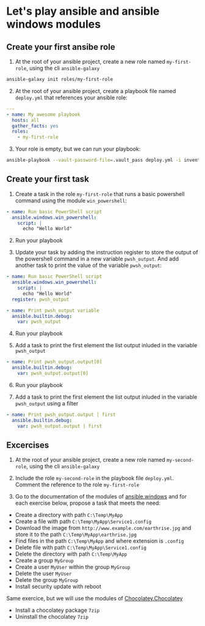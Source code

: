 # Let's play ansible and ansible windows modules

## Create your first ansibe role

1) At the root of your ansible project, create a new role named `my-first-role`, using the cli `ansible-galaxy`

```bash
ansible-galaxy init roles/my-first-role
```

2) At the root of your ansible project, create a playbook file named `deploy.yml` that references your ansible role:

```yml
---
- name: My awesome playbook
  hosts: all
  gather_facts: yes
  roles:
    - my-first-role
```

3) Your role is empty, but we can run your playbook:

```bash
ansible-playbook --vault-password-file=.vault_pass deploy.yml -i inventories/dev -vvv
```

## Create your first task

1) Create a task in the role `my-first-role` that runs a basic powershell command using the module `win_powershell`:

```yml
- name: Run basic PowerShell script
  ansible.windows.win_powershell:
    script: |
      echo "Hello World"
```

2) Run your playbook

3) Update your task by adding the instruction register to store the output of the powershell command in a new variable `pwsh_output`. And add another task to print the value of the variable `pwsh_output`:

```yml
- name: Run basic PowerShell script
  ansible.windows.win_powershell:
    script: |
      echo "Hello World"
  register: pwsh_output

- name: Print pwsh_output variable
  ansible.builtin.debug:
    var: pwsh_output
```

4) Run your playbook

5) Add a task to print the first element the list output inluded in the variable `pwsh_output`

```yml
- name: Print pwsh_output.output[0]
  ansible.builtin.debug:
    var: pwsh_output.output[0]
```

6) Run your playbook

7) Add a task to print the first element the list output inluded in the variable `pwsh_output` using a filter

```yml
- name: Print pwsh_output.output | first
  ansible.builtin.debug:
    var: pwsh_output.output | first
```

## Excercises

1) At the root of your ansible project, create a new role named `my-second-role`, using the cli `ansible-galaxy`

2) Include the role `my-second-role` in the playbook file `deploy.yml`. Comment the reference to the role `my-first-role`

3) Go to the documentation of the modules of [ansible.windows](https://docs.ansible.com/ansible/latest/collections/ansible/windows) and for each exercise below, propose a task that meets the need:

- Create a directory with path `C:\Temp\MyApp`
- Create a file with path `C:\Temp\MyApp\Service1.config`
- Download the image from `http://www.example.com/earthrise.jpg` and store it to the path `C:\Temp\MyApp\earthrise.jpg`
- Find files in the path `C:\Temp\MyApp` and where extension is `.config`
- Delete file with path `C:\Temp\MyApp\Service1.config`
- Delete the directory with path `C:\Temp\MyApp`
- Create a group `MyGroup`
- Create a user `MyUser` within the group `MyGroup`
- Delete the user `MyUser`
- Delete the group `MyGroup`
- Install security update with reboot

Same exercice, but we will use the modules of [Chocolatey.Chocolatey](https://docs.ansible.com/ansible/latest/collections/chocolatey/chocolatey)

- Install a chocolatey package `7zip`
- Uninstall the chocolatey `7zip`
